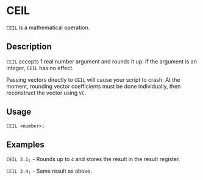 # CEIL

`CEIL` is a mathematical operation.

## Description

`CEIL` accepts 1 real number argument and rounds it up.
If the argument is an integer, `CEIL` has no effect.

Passing vectors directly to `CEIL` will cause your script to crash.
At the moment, rounding vector coefficients must be done individually, then reconstruct the vector using `VC`.

## Usage

`CEIL <number>;`

## Examples

`CEIL 3.1;` - Rounds up to `4` and stores the result in the result register.

`CEIL 3.9;` - Same result as above.
